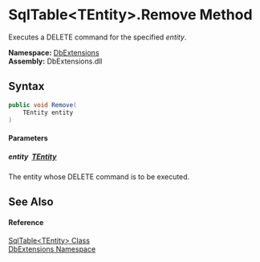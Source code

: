 SqlTable&lt;TEntity>.Remove Method
==================================
Executes a DELETE command for the specified *entity*.
  
**Namespace:** [DbExtensions][1]  
**Assembly:** DbExtensions.dll

Syntax
------

```csharp
public void Remove(
	TEntity entity
)
```

#### Parameters

##### *entity*  [TEntity][2]
The entity whose DELETE command is to be executed.


See Also
--------

#### Reference
[SqlTable&lt;TEntity> Class][2]  
[DbExtensions Namespace][1]  

[1]: ../README.md
[2]: README.md